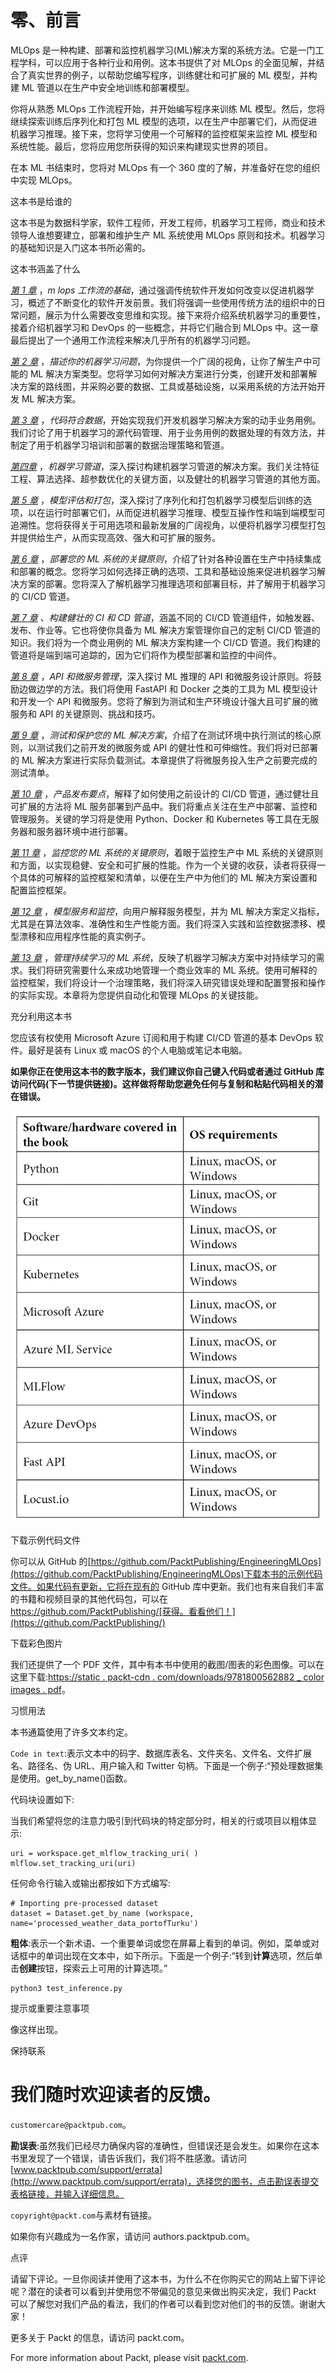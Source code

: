 

# 零、前言

MLOps 是一种构建、部署和监控机器学习(ML)解决方案的系统方法。它是一门工程学科，可以应用于各种行业和用例。这本书提供了对 MLOps 的全面见解，并结合了真实世界的例子，以帮助您编写程序，训练健壮和可扩展的 ML 模型，并构建 ML 管道以在生产中安全地训练和部署模型。

你将从熟悉 MLOps 工作流程开始，并开始编写程序来训练 ML 模型。然后，您将继续探索训练后序列化和打包 ML 模型的选项，以在生产中部署它们，从而促进机器学习推理。接下来，您将学习使用一个可解释的监控框架来监控 ML 模型和系统性能。最后，您将应用您所获得的知识来构建现实世界的项目。

在本 ML 书结束时，您将对 MLOps 有一个 360 度的了解，并准备好在您的组织中实现 MLOps。

这本书是给谁的

这本书是为数据科学家，软件工程师，开发工程师，机器学习工程师，商业和技术领导人谁想要建立，部署和维护生产 ML 系统使用 MLOps 原则和技术。机器学习的基础知识是入门这本书所必需的。

这本书涵盖了什么

[*第 1 章*](B16572_01_Final_JM_ePub.xhtml#_idTextAnchor015) ，*m lops 工作流的基础*，通过强调传统软件开发如何改变以促进机器学习，概述了不断变化的软件开发前景。我们将强调一些使用传统方法的组织中的日常问题，展示为什么需要改变思维和实现。接下来将介绍系统机器学习的重要性，接着介绍机器学习和 DevOps 的一些概念，并将它们融合到 MLOps 中。这一章最后提出了一个通用工作流程来解决几乎所有的机器学习问题。

[*第 2 章*](B16572_02_Final_JM_ePub.xhtml#_idTextAnchor028) ，*描述你的机器学习问题*，为你提供一个广阔的视角，让你了解生产中可能的 ML 解决方案类型。您将学习如何对解决方案进行分类，创建开发和部署解决方案的路线图，并采购必要的数据、工具或基础设施，以采用系统的方法开始开发 ML 解决方案。

[*第 3 章*](B16572_03_Final_JM_ePub.xhtml#_idTextAnchor053) ，*代码符合数据*，开始实现我们开发机器学习解决方案的动手业务用例。我们讨论了用于机器学习的源代码管理、用于业务用例的数据处理的有效方法，并制定了用于机器学习培训和部署的数据治理策略和管道。

[*第四章*](B16572_04_Final_JM_ePub.xhtml#_idTextAnchor074) ，*机器学习管道*，深入探讨构建机器学习管道的解决方案。我们关注特征工程、算法选择、超参数优化的关键方面，以及健壮的机器学习管道的其他方面。

[*第 5 章*](B16572_05_Final_JM_ePub.xhtml#_idTextAnchor093) ，*模型评估和打包*，深入探讨了序列化和打包机器学习模型后训练的选项，以在运行时部署它们，从而促进机器学习推理、模型互操作性和端到端模型可追溯性。您将获得关于可用选项和最新发展的广阔视角，以便将机器学习模型打包并提供给生产，从而实现高效、强大和可扩展的服务。

[*第 6 章*](B16572_06_Final_JM_ePub.xhtml#_idTextAnchor124) ，*部署您的 ML 系统的关键原则*，介绍了针对各种设置在生产中持续集成和部署的概念。您将学习如何选择正确的选项、工具和基础设施来促进机器学习解决方案的部署。您将深入了解机器学习推理选项和部署目标，并了解用于机器学习的 CI/CD 管道。

[*第 7 章*](B16572_07_Final_JM_ePub.xhtml#_idTextAnchor143) 、*构建健壮的 CI 和 CD 管道*，涵盖不同的 CI/CD 管道组件，如触发器、发布、作业等。它也将使你具备为 ML 解决方案管理你自己的定制 CI/CD 管道的知识。我们将为一个商业用例的 ML 解决方案构建一个 CI/CD 管道。我们构建的管道将是端到端可追踪的，因为它们将作为模型部署和监控的中间件。

[*第 8 章*](B16572_08_Final_JM_ePub.xhtml#_idTextAnchor159) ，*API 和微服务管理*，深入探讨 ML 推理的 API 和微服务设计原则。将鼓励边做边学的方法。我们将使用 FastAPI 和 Docker 之类的工具为 ML 模型设计和开发一个 API 和微服务。您将了解到为测试和生产环境设计强大且可扩展的微服务和 API 的关键原则、挑战和技巧。

[*第 9 章*](B16572_09_Final_JM_ePub.xhtml#_idTextAnchor176) ，*测试和保护您的 ML 解决方案*，介绍了在测试环境中执行测试的核心原则，以测试我们之前开发的微服务或 API 的健壮性和可伸缩性。我们将对已部署的 ML 解决方案进行实际负载测试。本章提供了将微服务投入生产之前要完成的测试清单。

[*第 10 章*](B16572_10_Final_JM_ePub.xhtml#_idTextAnchor189) ，*产品发布要点*，解释了如何使用之前设计的 CI/CD 管道，通过健壮且可扩展的方法将 ML 服务部署到产品中。我们将重点关注在生产中部署、监控和管理服务。关键的学习将是使用 Python、Docker 和 Kubernetes 等工具在无服务器和服务器环境中进行部署。

[*第 11 章*](B16572_11_Final_JM_ePub.xhtml#_idTextAnchor206) ，*监控您的 ML 系统的关键原则*，着眼于监控生产中 ML 系统的关键原则和方面，以实现稳健、安全和可扩展的性能。作为一个关键的收获，读者将获得一个具体的可解释的监控框架和清单，以便在生产中为他们的 ML 解决方案设置和配置监控框架。

[*第 12 章*](B16572_12_Final_JM_ePub.xhtml#_idTextAnchor222) ，*模型服务和监控*，向用户解释服务模型，并为 ML 解决方案定义指标，尤其是在算法效率、准确性和生产性能方面。我们将深入实践和监控数据漂移、模型漂移和应用程序性能的真实例子。

[*第 13 章*](B16572_13_Final_JM_ePub.xhtml#_idTextAnchor234) ，*管理持续学习的 ML 系统*，反映了机器学习解决方案中对持续学习的需求。我们将研究需要什么来成功地管理一个商业效率的 ML 系统。使用可解释的监控框架，我们将设计一个治理策略，我们将深入研究错误处理和配置警报和操作的实际实现。本章将为您提供自动化和管理 MLOps 的关键技能。

充分利用这本书

您应该有权使用 Microsoft Azure 订阅和用于构建 CI/CD 管道的基本 DevOps 软件。最好是装有 Linux 或 macOS 的个人电脑或笔记本电脑。

**如果你正在使用这本书的数字版本，我们建议你自己键入代码或者通过 GitHub 库访问代码(下一节提供链接)。这样做将帮助您避免任何与复制和粘贴代码相关的潜在错误。**

![](img/B16572_Preface_01.jpg)

下载示例代码文件

你可以从 GitHub 的[https://github.com/PacktPublishing/EngineeringMLOps](https://github.com/PacktPublishing/EngineeringMLOps)下载本书的示例代码文件。如果代码有更新，它将在现有的 GitHub 库中更新。我们也有来自我们丰富的书籍和视频目录的其他代码包，可以在 https://github.com/PacktPublishing/[获得。看看他们！](https://github.com/PacktPublishing/)

下载彩色图片

我们还提供了一个 PDF 文件，其中有本书中使用的截图/图表的彩色图像。可以在这里下载:[https://static . packt-cdn . com/downloads/9781800562882 _ color images . pdf](https://static.packt-cdn.com/downloads/9781800562882_ColorImages.pdf)。

习惯用法

本书通篇使用了许多文本约定。

`Code in text`:表示文本中的码字、数据库表名、文件夹名、文件名、文件扩展名、路径名、伪 URL、用户输入和 Twitter 句柄。下面是一个例子:“预处理数据集是使用。get_by_name()函数。

代码块设置如下:

当我们希望将您的注意力吸引到代码块的特定部分时，相关的行或项目以粗体显示:

```
uri = workspace.get_mlflow_tracking_uri( )
mlflow.set_tracking_uri(uri)
```

任何命令行输入或输出都按如下方式编写:

```
# Importing pre-processed dataset
dataset = Dataset.get_by_name (workspace, name='processed_weather_data_portofTurku')
```

**粗体**:表示一个新术语、一个重要单词或您在屏幕上看到的单词。例如，菜单或对话框中的单词出现在文本中，如下所示。下面是一个例子:“转到**计算**选项，然后单击**创建**按钮，探索云上可用的计算选项。”

```
python3 test_inference.py
```

提示或重要注意事项

像这样出现。

保持联系

# 我们随时欢迎读者的反馈。

`customercare@packtpub.com`。

**勘误表**:虽然我们已经尽力确保内容的准确性，但错误还是会发生。如果你在这本书里发现了一个错误，请告诉我们，我们将不胜感激。请访问[www.packtpub.com/support/errata](http://www.packtpub.com/support/errata)，选择您的图书，点击勘误表提交表格链接，并输入详细信息。

`copyright@packt.com`与素材有链接。

如果你有兴趣成为一名作家，请访问 authors.packtpub.com。

点评

请留下评论。一旦你阅读并使用了这本书，为什么不在你购买它的网站上留下评论呢？潜在的读者可以看到并使用您不带偏见的意见来做出购买决定，我们 Packt 可以了解您对我们产品的看法，我们的作者可以看到您对他们的书的反馈。谢谢大家！

更多关于 Packt 的信息，请访问 packt.com。

For more information about Packt, please visit [packt.com](http://packt.com).